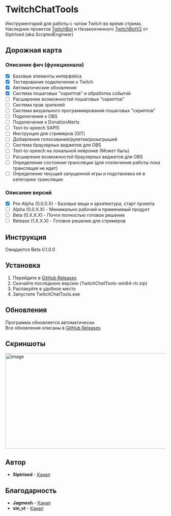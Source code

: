 # TwitchChatTools

Инструментарий для работы с чатом Twitch во время стрима. <br>
Наследник проектов [TwitchBot](https://github.com/ScriptedEngineer/TwitchBot) и Незаконченного [TwitchBotV2](https://github.com/Siptrixed/TwitchBotV2) от Siptrixed (aka ScriptedEngineer)

## Дорожная карта

### Описание фич (функционала)
- [x] Базовые элементы интерфейса
- [x] Тестирование подключения к Twitch
- [x] Автоматические обновления
- [x] Система пошаговых "скриптов" и обработка событий
- [ ] Расширение возможностей пошаговых "скриптов"
- [ ] Система прав зрителей
- [ ] Система визуального программирования пошаговых "скриптов"
- [ ] Подключение к OBS
- [ ] Подключение к DonationAlerts
- [ ] Text-to-speech SAPI5
- [ ] Инструкция для стримеров (GIT)
- [ ] Добавление голосования/рулетки/розыгрышей
- [ ] Система браузерных виджетов для OBS
- [ ] Text-to-speech на локальной нейронке (Может быть)
- [ ] Расширение возможностей браузерных виджетов для OBS
- [ ] Определение состояния трансляции (для отключения работы пока трансляция не идет)
- [ ] Определение текущей запущенной игры и подстановка её в категорию трансляции

### Описание версий
- [x] Pre-Alpha (0.0.0.X) - Базовые вещи и архитектура, старт проекта
- [ ] Alpha (0.0.X.X) - Минимально рабочий и применимый продукт
- [ ] Beta (0.X.X.X) - Почти полностью готовое решение
- [ ] Release (1.X.X.X) - Готовое решение для стримеров
  
## Инструкция

Ожидается Beta 0.1.0.0

## Установка

1. Перейдите в [GitHub Releases](https://github.com/Siptrixed/TwitchChatTools/releases)
1. Cкачайте последнюю версию (TwitchChatTools-win64-rtr.zip)
2. Распакуйте в удобное место
1. Запустите TwitchChatTools.exe

## Обновления

Программа обновляется автоматически. <br>
Все обновления описаны в [GitHub Releases](https://github.com/Siptrixed/TwitchChatTools/releases)

## Скриншоты

<img width="600" height="300" alt="image" src="https://github.com/user-attachments/assets/53ce1810-f1bc-4429-a349-68c25200cb88" />

## Автор

* **Siptrixed** - [Канал](https://www.twitch.tv/siptrixed)

## Благодарность

* **Jagmesh** - [Канал](https://www.twitch.tv/jagmesh)
* **xin_vt** - [Канал](https://www.twitch.tv/xin_vt)
